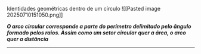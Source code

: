 Identidades geométricas dentro de um círculo
![[Pasted image 20250710151050.png]]

***O arco circular corresponde a parte do perímetro delimitado pelo ângulo formado pelos raios. Assim como um setor circular quer a área, o arco quer a distância***


---
